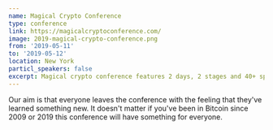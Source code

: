 ```yaml
---
name: Magical Crypto Conference
type: conference
link: https://magicalcryptoconference.com/
image: 2019-magical-crypto-conference.png
from: '2019-05-11'
to: '2019-05-12'
location: New York
particl_speakers: false
excerpt: Magical crypto conference features 2 days, 2 stages and 40+ speakers from all around the world including many of the industry's top experts!
---
```


Our aim is that everyone leaves the conference with the feeling that they've learned something new. It doesn't matter if you've been in Bitcoin since 2009 or 2019 this conference will have something for everyone.
